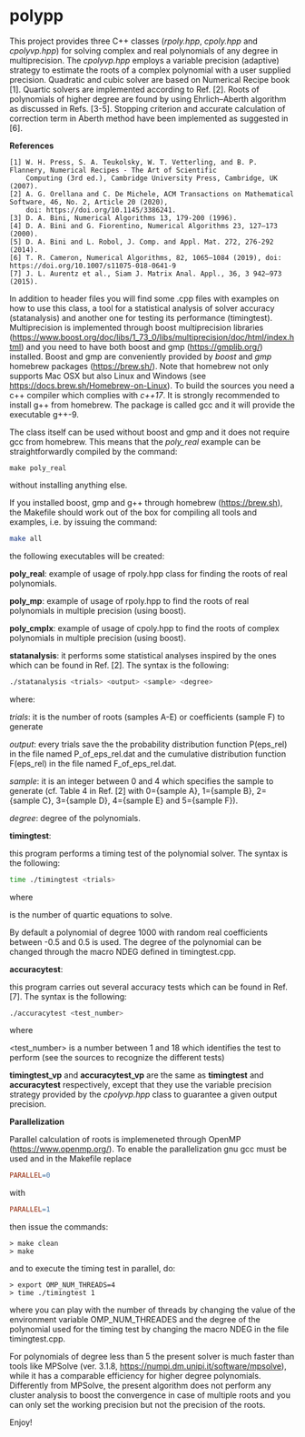 **polypp**
===========

This project provides three C++ classes (*rpoly.hpp*, *cpoly.hpp* and *cpolyvp.hpp*) for solving complex and real polynomials of any degree in multiprecision. The *cpolyvp.hpp* employs a variable precision (adaptive) strategy to estimate the roots of a complex polynomial with a user supplied precision. Quadratic and cubic solver are based on Numerical Recipe book [1]. Quartic solvers are implemented according to Ref. [2]. Roots of polynomials of higher degree are found by using Ehrlich–Aberth algorithm as discussed in Refs. [3-5].
Stopping criterion and accurate calculation of correction term in Aberth method 
have been implemented as suggested in [6].

**References**

```bibliography
[1] W. H. Press, S. A. Teukolsky, W. T. Vetterling, and B. P. Flannery, Numerical Recipes - The Art of Scientific
    Computing (3rd ed.), Cambridge University Press, Cambridge, UK (2007).
[2] A. G. Orellana and C. De Michele, ACM Transactions on Mathematical Software, 46, No. 2, Article 20 (2020),
    doi: https://doi.org/10.1145/3386241.
[3] D. A. Bini, Numerical Algorithms 13, 179-200 (1996).
[4] D. A. Bini and G. Fiorentino, Numerical Algorithms 23, 127–173 (2000).
[5] D. A. Bini and L. Robol, J. Comp. and Appl. Mat. 272, 276-292 (2014).
[6] T. R. Cameron, Numerical Algorithms, 82, 1065–1084 (2019), doi: https://doi.org/10.1007/s11075-018-0641-9
[7] J. L. Aurentz et al., Siam J. Matrix Anal. Appl., 36, 3 942–973 (2015).
```

In addition to header files you will find some .cpp files with examples on how to use this class, a tool for a statistical analysis of solver accuracy (statanalysis) and another one for testing its performance (timingtest).
Multiprecision is implemented through boost multiprecision libraries (https://www.boost.org/doc/libs/1_73_0/libs/multiprecision/doc/html/index.html) and you need to have both boost and gmp (https://gmplib.org/) installed.
Boost and gmp are conveniently provided by *boost* and *gmp* homebrew packages (https://brew.sh/). 
Note that homebrew not only supports Mac OSX but also Linux and Windows (see https://docs.brew.sh/Homebrew-on-Linux).
To build the sources you need a c++ compiler which complies with *c++17*. It is strongly recommended to install g++ from homebrew. The package is called gcc and it will provide the executable g++-9.

The class itself can be used without boost and gmp and it does not require gcc from homebrew. 
This means that the *poly_real* example can be straightforwardly compiled by the command:
```shell
make poly_real
```
without installing anything else.

If you installed boost, gmp and g++ through homebrew (https://brew.sh), the Makefile should work out of the box for compiling all tools
and examples, i.e. by issuing the command:

```bash
make all
```
the following executables will be created: 

**poly_real**: example of usage of rpoly.hpp class for finding the roots of real polynomials.

**poly_mp**:  example of usage of rpoly.hpp to find the roots of real polynomials in multiple precision (using boost).

**poly_cmplx**: example of usage of cpoly.hpp to find the roots of complex polynomials in  multiple precision (using boost).

**statanalysis**: it performs some statistical analyses inspired by the ones which can be found in Ref. [2]. 
The syntax is the following:

```bash
./statanalysis <trials> <output> <sample> <degree>
```

where:

*trials*: it is the number of roots (samples A-E) or coefficients (sample F) to generate

*output*: every <output> trials save the the probability distribution function P(eps_rel) 
	in the file named P_of_eps_rel.dat and the cumulative distribution function F(eps_rel) 
	in the file named F_of_eps_rel.dat. 

*sample*: it is an integer between 0 and 4 which specifies the sample to generate 
	(cf. Table 4 in Ref. [2] with 0={sample A}, 1={sample B}, 2={sample C}, 3={sample D}, 4={sample E} and
	5={sample F}).

*degree*: degree of the polynomials.

**timingtest**:

this program performs a timing test of the polynomial solver. The syntax is the following:

```bash
time ./timingtest <trials>
```
where

<trials> is the number of quartic equations to solve. 

By default a polynomial of degree 1000 with random real coefficients between -0.5 and 0.5 is used.
The degree of the polynomial can be changed through the macro NDEG defined in timingtest.cpp.
	
**accuracytest**: 

this program carries out several accuracy tests which can be found in Ref. [7]. The syntax is the following:

```bash
./accuracytest <test_number>
```

where

<test_number> is a number between 1 and 18 which identifies the test to perform (see the sources to recognize the different tests)

**timingtest_vp**  and **accuracytest_vp** are the same as **timingtest** and **accuracytest** respectively, except that
they use the variable precision strategy provided by the *cpolyvp.hpp* class to guarantee a given output precision.

**Parallelization**

Parallel calculation of roots is implemeneted through OpenMP (https://www.openmp.org/). 
To enable the parallelization gnu gcc must be used and in the Makefile replace
```makefile
PARALLEL=0
```
with 
```makefile
PARALLEL=1
```
then issue the commands: 
```shell
> make clean
> make
```
and to execute the timing test in parallel, do:
```shell
> export OMP_NUM_THREADS=4
> time ./timingtest 1
```
where you can play with the number of threads by changing the value of the environment variable OMP_NUM_THREADES 
and the degree of the polynomial used for the timing test by changing the macro NDEG in the file timingtest.cpp. 

For polynomials of degree less than 5 the present solver is much faster than tools like MPSolve (ver. 3.1.8, https://numpi.dm.unipi.it/software/mpsolve), while it has a comparable efficiency for higher degree polynomials.
Differently from MPSolve, the present algorithm does not perform any cluster analysis to boost the convergence 
in case of multiple roots and you can only set the working precision but not the precision of the roots.

Enjoy!
